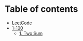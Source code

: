 # Table of contents

* [LeetCode](README.md)
* [1-100](1-100/README.md)
  * [1. Two Sum](1-100/1.-two-sum.md)

